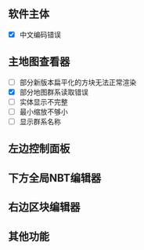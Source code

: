 ## 软件主体

- [X] 中文编码错误

## 主地图查看器

- [ ] 部分新版本扁平化的方块无法正常渲染
- [X] 部分地图群系读取错误
- [ ] 实体显示不完整
- [ ] 最小缩放不够小
- [ ] 显示群系名称

## 左边控制面板

## 下方全局NBT编辑器

## 右边区块编辑器

## 其他功能